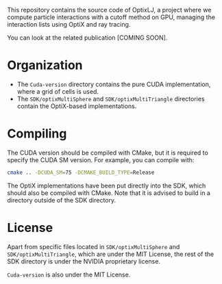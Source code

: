 
This repository contains the source code of OptixLJ, a project where we compute particle interactions with a cutoff method on GPU, managing the interaction lists using OptiX and ray tracing.

You can look at the related publication [COMING SOON].

# Organization

- The `Cuda-version` directory contains the pure CUDA implementation, where a grid of cells is used.
- The `SDK/optixMultiSphere` and `SDK/optixMultiTriangle` directories contain the OptiX-based implementations.

# Compiling

The CUDA version should be compiled with CMake, but it is required to specify the CUDA SM version. For example, you can compile with:

```bash
cmake .. -DCUDA_SM=75 -DCMAKE_BUILD_TYPE=Release
```

The OptiX implementations have been put directly into the SDK, which should also be compiled with CMake. Note that it is advised to build in a directory outside of the SDK directory.

# License

Apart from specific files located in `SDK/optixMultiSphere` and `SDK/optixMultiTriangle`, which are under the MIT License, the rest of the SDK directory is under the NVIDIA proprietary license.

`Cuda-version` is also under the MIT License.
